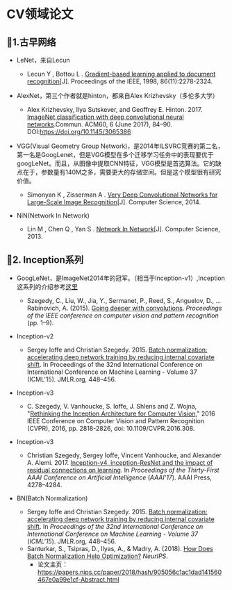 # CV领域论文

## 🎅1.古早网络

+ LeNet，来自Lecun
  + Lecun Y ,  Bottou L . [Gradient-based learning applied to document recognition](http://yann.lecun.com/exdb/publis/pdf/lecun-98.pdf)[J]. Proceedings of the IEEE, 1998, 86(11):2278-2324.
  
+ AlexNet，第三个作者就是hinton，都来自Alex Krizhevsky（多伦多大学）

  + Alex Krizhevsky, Ilya Sutskever, and Geoffrey E. Hinton. 2017. [ImageNet classification with deep convolutional neural networks](https://proceedings.neurips.cc/paper/2012/file/c399862d3b9d6b76c8436e924a68c45b-Paper.pdf).Commun. ACM60, 6 (June 2017), 84–90. DOI:https://doi.org/10.1145/3065386
  
+ VGG(Visual Geometry Group Network)，是2014年ILSVRC竞赛的第二名，第一名是GoogLenet，但是VGG模型在多个迁移学习任务中的表现要优于googLeNet。而且，从图像中提取CNN特征，VGG模型是首选算法。它的缺点在于，参数量有140M之多，需要更大的存储空间。但是这个模型很有研究价值。
  +  Simonyan K ,  Zisserman A . [Very Deep Convolutional Networks for Large-Scale Image Recognition](https://arxiv.org/pdf/1409.1556.pdf)[J]. Computer Science, 2014.

+ NiN(Network In Network)
  + Lin M ,  Chen Q ,  Yan S . [Network In Network](https://arxiv.org/pdf/1312.4400.pdf)[J]. Computer Science, 2013.
  
## 👑2. Inception系列

+ GoogLeNet，是ImageNet2014年的冠军。（相当于Inception-v1）,Inception这系列的介绍参考[这里](https://blog.csdn.net/jsk_learner/article/details/102821885)

  + Szegedy, C., Liu, W., Jia, Y., Sermanet, P., Reed, S., Anguelov, D., … Rabinovich, A. (2015). [Going deeper with convolutions](https://www.cs.unc.edu/~wliu/papers/GoogLeNet.pdf). *Proceedings of the IEEE conference on computer vision and pattern recognition* (pp. 1–9).

+ Inception-v2

  + Sergey Ioffe and Christian Szegedy. 2015. [Batch normalization: accelerating deep network training by reducing internal covariate shift](https://arxiv.org/pdf/1502.03167.pdf). In Proceedings of the 32nd International Conference on International Conference on Machine Learning - Volume 37 (ICML'15). JMLR.org, 448–456.

+ Inception-v3
  + C. Szegedy, V. Vanhoucke, S. Ioffe, J. Shlens and Z. Wojna, "[Rethinking the Inception Architecture for Computer Vision](https://arxiv.org/pdf/1512.00567.pdf)," 2016 IEEE Conference on Computer Vision and Pattern Recognition (CVPR), 2016, pp. 2818-2826, doi: 10.1109/CVPR.2016.308.
  
+ Inception-v3
  + Christian Szegedy, Sergey Ioffe, Vincent Vanhoucke, and Alexander A. Alemi. 2017. [Inception-v4, inception-ResNet and the impact of residual connections on learning](https://arxiv.org/pdf/1602.07261.pdf). In <i>Proceedings of the Thirty-First AAAI Conference on Artificial Intelligence</i> (<i>AAAI'17</i>). AAAI Press, 4278–4284.
  
+ BN(Batch Normalization)

  + Sergey Ioffe and Christian Szegedy. 2015. [Batch normalization: accelerating deep network training by reducing internal covariate shift](https://arxiv.org/pdf/1502.03167.pdf). In <i>Proceedings of the 32nd International Conference on International Conference on Machine Learning - Volume 37</i> (<i>ICML'15</i>). JMLR.org, 448–456.
  + Santurkar, S., Tsipras, D., Ilyas, A., & Madry, A. (2018). [How Does Batch Normalization Help Optimization?](https://papers.nips.cc/paper/2018/file/905056c1ac1dad141560467e0a99e1cf-Paper.pdf) *NeurIPS*.
    + 论文主页：<https://papers.nips.cc/paper/2018/hash/905056c1ac1dad141560467e0a99e1cf-Abstract.html>

  

